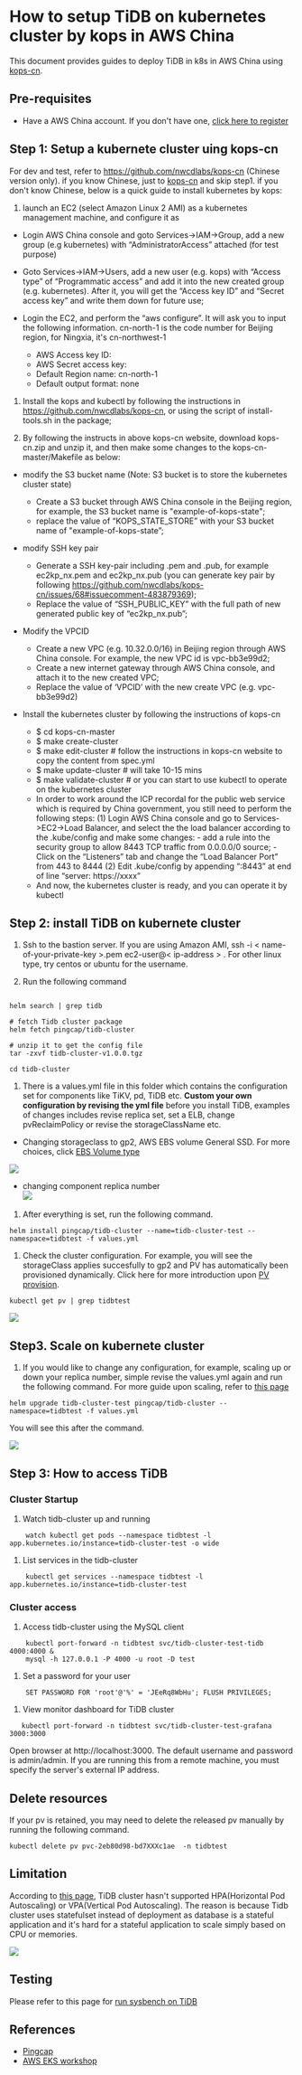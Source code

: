 
#	How to setup TiDB on kubernetes cluster by kops in AWS China 

This document provides guides to deploy TiDB in k8s in AWS China using [kops-cn](https://github.com/nwcdlabs/kops-cn). 

##	Pre-requisites
*	Have a AWS China account. If you don't have one, [click here to register](https://www.amazonaws.cn/en/sign-up/)

## Step 1: Setup a kubernete cluster uing kops-cn

For dev and test, refer to https://github.com/nwcdlabs/kops-cn (Chinese version only). 
if you know Chinese, just to [kops-cn](https://github.com/nwcdlabs/kops-cn) and skip step1.
if you don't know Chinese, below is a quick guide to install kubernetes by kops:

1. launch an EC2 (select Amazon Linux 2 AMI) as a kubernetes management machine, and configure it as
* Login AWS China console and goto Services->IAM->Group, add a new group (e.g kubernetes) with “AdministratorAccess” attached (for test purpose)

* Goto Services->IAM->Users, add a new user (e.g. kops) with “Access type” of “Programmatic access” and add it into the new created group (e.g. kubernetes). After it, you will get the “Access key ID” and “Secret access key” and write them down for future use;

* Login the EC2, and perform the “aws configure”. It will ask you to input the following information. cn-north-1 is the code number for Beijing region, for Ningxia, it's cn-northwest-1
    - AWS Access key ID: <created above>
    - AWS Secret access key: <created above>
    - Default Region name: cn-north-1  
    - Default output format: none

1. Install the kops and kubectl by following the instructions in https://github.com/nwcdlabs/kops-cn, or using the script of install-tools.sh in the package;

1. By following the instructs in above kops-cn website, download kops-cn.zip and unzip it, and then make some changes to the kops-cn-master/Makefile as below:
* modify the S3 bucket name (Note: S3 bucket is to store the kubernetes cluster state)
    - Create a S3 bucket through AWS China console in the Beijing region, for example, the S3 bucket name is "example-of-kops-state";
    - replace the value of “KOPS_STATE_STORE” with your S3 bucket name of "example-of-kops-state”;
* modify SSH key pair
    - Generate a SSH key-pair including .pem and .pub, for example ec2kp_nx.pem and ec2kp_nx.pub (you can generate key pair by following https://github.com/nwcdlabs/kops-cn/issues/68#issuecomment-483879369);
    - Replace the value of “SSH_PUBLIC_KEY” with the full path of new generated public key of “ec2kp_nx.pub”;
* Modify the VPCID
    - Create a new VPC (e.g. 10.32.0.0/16) in Beijing region through AWS China console. For example, the new VPC id is vpc-bb3e99d2;
    - Create a new internet gateway through AWS China console, and attach it to the new created VPC;
    - Replace the value of ‘VPCID’ with the new create VPC (e.g. vpc-bb3e99d2)

* Install the kubernetes cluster by following the instructions of kops-cn
	- $ cd kops-cn-master
	- $ make create-cluster
	- $ make edit-cluster # follow the instructions in kops-cn website to copy the content from spec.yml
	- $ make update-cluster # will take 10-15 mins
	- $ make validate-cluster # or you can start to use kubectl to operate on the kubernetes cluster
	- In order to work around the ICP recordal for the public web service which is required by China government, you still need to perform the following steps:
	    (1) Login AWS China console and go to Services->EC2->Load Balancer, and select the the load balancer according to the .kube/config and make some changes:
	        - add a rule into the security group to allow 8443 TCP traffic from 0.0.0.0/0 source;
	        - Click on the “Listeners” tab and change the “Load Balancer Port” from 443 to 8444
	    (2) Edit .kube/config by appending “:8443” at end of line “server: https://xxxx”
	- And now, the kubernetes cluster is ready, and you can operate it by kubectl

## Step 2: install TiDB on kubernete cluster

1. Ssh to the bastion server. If you are using Amazon AMI,  ssh -i < name-of-your-private-key >.pem  ec2-user@< ip-address > . For other linux type, try centos or ubuntu for the username.

1. Run the following command
```

helm search | grep tidb

# fetch Tidb cluster package  
helm fetch pingcap/tidb-cluster   

# unzip it to get the config file
tar -zxvf tidb-cluster-v1.0.0.tgz

cd tidb-cluster
```

1. There is a values.yml file in this folder which contains the configuration set for components like TiKV, pd, TiDB etc. **Custom your own configuration by revising the yml file** before you install TiDB, examples of changes includes revise replica set, set a ELB, change pvReclaimPolicy or revise the storageClassName etc.    

- Changing storageclass to gp2, AWS EBS volume General SSD. For more choices, click [EBS Volume type](https://docs.aws.amazon.com/zh_cn/AWSEC2/latest/UserGuide/EBSVolumeTypes.html)   

![](img/storage-class.png)

- changing component replica number   
![](img/replica-number.png)

1. After everything is set, run the following command.

```
helm install pingcap/tidb-cluster --name=tidb-cluster-test --namespace=tidbtest -f values.yml 
```

1. Check the cluster configuration. For example, you will see the storageClass applies succesfully to gp2 and PV has automatically been provisioned dynamically. Click here for more introduction upon [PV provision](https://kubernetes.io/docs/concepts/storage/persistent-volumes/).

```
kubectl get pv | grep tidbtest
```

![](img/get-pv.png)


## Step3. Scale on kubernete cluster

1. If you would like to change any configuration, for example, scaling up or down your replica number, simple revise the values.yml again and run the following command. For more guide upon scaling, refer to [this page](https://github.com/pingcap/docs-cn/blob/master/v3.0/tidb-in-kubernetes/scale-in-kubernetes.md)

```
helm upgrade tidb-cluster-test pingcap/tidb-cluster --namespace=tidbtest -f values.yml 
``` 

You will see this after the command.

![](img/helm-upgrade.png)


## Step 3: How to access TiDB 


###	Cluster Startup
1. Watch tidb-cluster up and running
```
	watch kubectl get pods --namespace tidbtest -l app.kubernetes.io/instance=tidb-cluster-test -o wide
```
1. List services in the tidb-cluster
```
	kubectl get services --namespace tidbtest -l app.kubernetes.io/instance=tidb-cluster-test
```

###	Cluster access

1. Access tidb-cluster using the MySQL client
```  	
  	kubectl port-forward -n tidbtest svc/tidb-cluster-test-tidb 4000:4000 &
    mysql -h 127.0.0.1 -P 4000 -u root -D test
```
1. Set a password for your user
```
    SET PASSWORD FOR 'root'@'%' = 'JEeRq8WbHu'; FLUSH PRIVILEGES;
```    
1. View monitor dashboard for TiDB cluster
```
   kubectl port-forward -n tidbtest svc/tidb-cluster-test-grafana 3000:3000
```   

Open browser at http://localhost:3000. The default username and password is admin/admin.
If you are running this from a remote machine, you must specify the server's external IP address.

## Delete resources

If your pv is retained, you may need to delete the released pv manually by running the following command.
```
kubectl delete pv pvc-2eb80d98-bd7XXXc1ae  -n tidbtest
```

## Limitation

According to [this page](https://pingcap.com/docs-cn/v3.0/tidb-in-kubernetes/faq/#tidb-%E7%9B%B8%E5%85%B3%E7%BB%84%E4%BB%B6%E5%8F%AF%E4%BB%A5%E9%85%8D%E7%BD%AE-hpa-%E6%88%96-vpa-%E4%B9%88), TiDB cluster hasn't supported HPA(Horizontal Pod Autoscaling) or VPA(Vertical Pod Autoscaling). The reason is because Tidb cluster uses statefulset instead of deployment as database is a stateful application and it's hard for a stateful application to scale simply based on CPU or memories.

![](img/stateful-set.png)

## Testing
Please refer to this page for [run sysbench on TiDB](https://github.com/pingcap/docs/blob/master/dev/benchmark/sysbench-v4.md)

## References

* [Pingcap](https://pingcap.com/docs-cn/dev/tidb-in-kubernetes/tidb-operator-overview/)
* [AWS EKS workshop](https://eksworkshop.com/scaling/)


